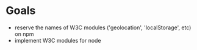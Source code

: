 Goals
===

  * reserve the names of W3C modules ('geolocation', 'localStorage', etc) on npm
  * implement W3C modules for node
